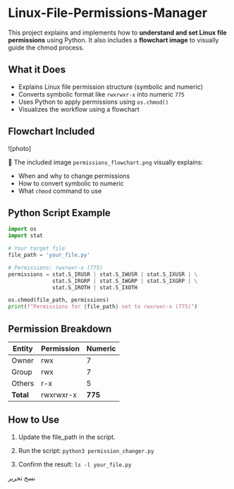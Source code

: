 # Linux-File-Permissions-Manager

This project explains and implements how to **understand and set Linux file permissions** using Python. It also includes a **flowchart image** to visually guide the chmod process.


## What it Does

- Explains Linux file permission structure (symbolic and numeric)
- Converts symbolic format like `rwxrwxr-x` into numeric `775`
- Uses Python to apply permissions using `os.chmod()`
- Visualizes the workflow using a flowchart

## Flowchart Included

![photo]

📌 The included image `permissions_flowchart.png` visually explains:
- When and why to change permissions
- How to convert symbolic to numeric
- What `chmod` command to use

## Python Script Example

```python
import os
import stat

# Your target file
file_path = 'your_file.py'

# Permissions: rwxrwxr-x (775)
permissions = stat.S_IRUSR | stat.S_IWUSR | stat.S_IXUSR | \
              stat.S_IRGRP | stat.S_IWGRP | stat.S_IXGRP | \
              stat.S_IROTH | stat.S_IXOTH

os.chmod(file_path, permissions)
print(f"Permissions for {file_path} set to rwxrwxr-x (775)")
```

## Permission Breakdown

| Entity    | Permission | Numeric |
| --------- | ---------- | ------- |
| Owner     | rwx        | 7       |
| Group     | rwx        | 7       |
| Others    | r-x        | 5       |
| **Total** | rwxrwxr-x  | **775** |


##  How to Use

1. Update the file_path in the script.

2. Run the script: `python3 permission_changer.py `

3. Confirm the result: `ls -l your_file.py`

نسخ
تحرير


